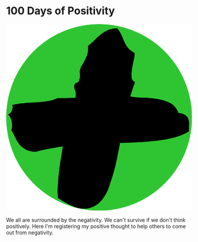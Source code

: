 # 100 Days of Positivity

![alt text][logo]

[logo]: ./logo.png "Logo Title Text 2"


We all are surrounded by the negativity. We can't survive if we don't think positively. Here I'm registering my positive thought to help others to come out from negativity.

